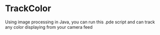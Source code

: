 # TrackColor
Using image processing in Java, you can run this .pde script and can track any color displaying from your camera feed
